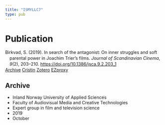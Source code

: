```yaml
---
title: "ISMYLLC7"
type: pub
---
```

<h1>Publication</h1>
<article id="csl-bib-container-ISMYLLC7" class="csl-bib-container">
  <div class="csl-bib-body" style="line-height: 1.35; padding-left: 1em; text-indent:-1em;">
  <div class="csl-entry">Birkvad, S. (2019). In search of the antagonist: On inner struggles and soft parental power in Joachim Trier&#x2019;s films. <i>Journal of Scandinavian Cinema</i>, <i>9</i>(2), 203&#x2013;210. <a href="https://doi.org/10.1386/jsca.9.2.203_1">https://doi.org/10.1386/jsca.9.2.203_1</a></div>
</div>
  <div class="csl-bib-buttons">
    <a href="#taxonomy-article-ISMYLLC7" class="csl-bib-button">Archive</a>
    <a href alt="Cristin URL" class="csl-bib-button">Cristin</a>
    <a href alt="Zotero URL" class="csl-bib-button">Zotero</a>
    <a href="http://ezproxy.inn.no/login?url=https://doi.org/10.1386/jsca.9.2.203_1" class="csl-bib-button">EZproxy</a>
  </div>
  <div id="csl-bib-meta-container-ISMYLLC7"></div>
</article>
<div id="csl-bib-meta-ISMYLLC7" class="csl-bib-meta">
  <article id="taxonomy-article-ISMYLLC7" class="taxonomy-article">
    <h1>Archive</h1>
    <ul>
      <li>Inland Norway University of Applied Sciences</li>
      <li>Faculty of Audiovisual Media and Creative Technologies</li>
      <li>Expert group in film and television science</li>
      <li>2019</li>
      <li>October</li>
    </ul>
  </article>
</div>
